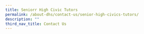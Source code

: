 ```yaml
---
title: Seniorr High Civic Tutors
permalink: /about-dhs/contact-us/senior-high-civics-tutors/
description: ""
third_nav_title: Contact Us
---
```

